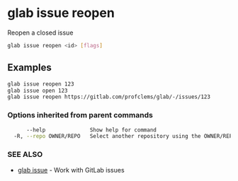 # glab issue reopen

Reopen a closed issue

```bash
glab issue reopen <id> [flags]
```

## Examples

```bash
glab issue reopen 123
glab issue open 123
glab issue reopen https://gitlab.com/profclems/glab/-/issues/123

```

### Options inherited from parent commands

```bash
      --help              Show help for command
  -R, --repo OWNER/REPO   Select another repository using the OWNER/REPO or `GROUP/NAMESPACE/REPO` format or full URL or git URL
```

### SEE ALSO

* [glab issue](./)  - Work with GitLab issues
